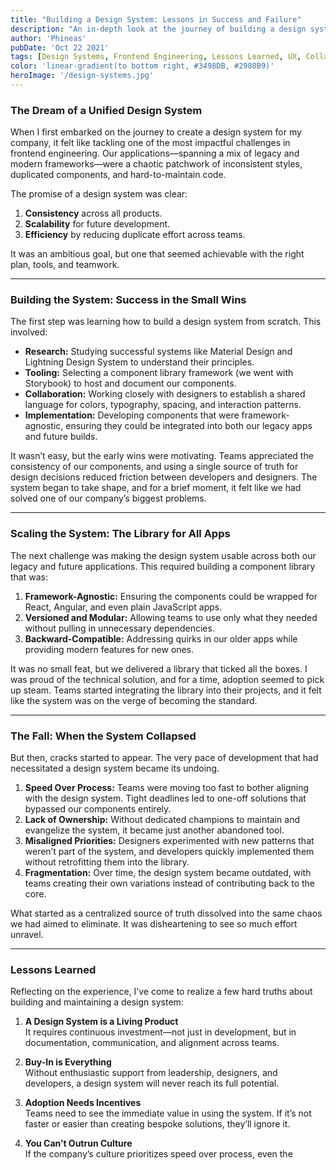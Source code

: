 ```yaml
---
title: "Building a Design System: Lessons in Success and Failure"
description: "An in-depth look at the journey of building a design system, the successes, failures, and lessons learned along the way."
author: 'Phineas'
pubDate: 'Oct 22 2021'
tags: [Design Systems, Frontend Engineering, Lessons Learned, UX, Collaboration]
color: 'linear-gradient(to bottom right, #3498DB, #2980B9)'
heroImage: '/design-systems.jpg'
---
```


### The Dream of a Unified Design System  
When I first embarked on the journey to create a design system for my company, it felt like tackling one of the most impactful challenges in frontend engineering. Our applications—spanning a mix of legacy and modern frameworks—were a chaotic patchwork of inconsistent styles, duplicated components, and hard-to-maintain code.  

The promise of a design system was clear:  
1. **Consistency** across all products.  
2. **Scalability** for future development.  
3. **Efficiency** by reducing duplicate effort across teams.  

It was an ambitious goal, but one that seemed achievable with the right plan, tools, and teamwork.

---

### Building the System: Success in the Small Wins  
The first step was learning how to build a design system from scratch. This involved:  
- **Research:** Studying successful systems like Material Design and Lightning Design System to understand their principles.  
- **Tooling:** Selecting a component library framework (we went with Storybook) to host and document our components.  
- **Collaboration:** Working closely with designers to establish a shared language for colors, typography, spacing, and interaction patterns.  
- **Implementation:** Developing components that were framework-agnostic, ensuring they could be integrated into both our legacy apps and future builds.  

It wasn’t easy, but the early wins were motivating. Teams appreciated the consistency of our components, and using a single source of truth for design decisions reduced friction between developers and designers. The system began to take shape, and for a brief moment, it felt like we had solved one of our company’s biggest problems.

---

### Scaling the System: The Library for All Apps  
The next challenge was making the design system usable across both our legacy and future applications. This required building a component library that was:  
1. **Framework-Agnostic:** Ensuring the components could be wrapped for React, Angular, and even plain JavaScript apps.  
2. **Versioned and Modular:** Allowing teams to use only what they needed without pulling in unnecessary dependencies.  
3. **Backward-Compatible:** Addressing quirks in our older apps while providing modern features for new ones.  

It was no small feat, but we delivered a library that ticked all the boxes. I was proud of the technical solution, and for a time, adoption seemed to pick up steam. Teams started integrating the library into their projects, and it felt like the system was on the verge of becoming the standard.

---

### The Fall: When the System Collapsed  
But then, cracks started to appear. The very pace of development that had necessitated a design system became its undoing.  

1. **Speed Over Process:** Teams were moving too fast to bother aligning with the design system. Tight deadlines led to one-off solutions that bypassed our components entirely.  
2. **Lack of Ownership:** Without dedicated champions to maintain and evangelize the system, it became just another abandoned tool.  
3. **Misaligned Priorities:** Designers experimented with new patterns that weren’t part of the system, and developers quickly implemented them without retrofitting them into the library.  
4. **Fragmentation:** Over time, the design system became outdated, with teams creating their own variations instead of contributing back to the core.  

What started as a centralized source of truth dissolved into the same chaos we had aimed to eliminate. It was disheartening to see so much effort unravel.

---

### Lessons Learned  
Reflecting on the experience, I’ve come to realize a few hard truths about building and maintaining a design system:  

1. **A Design System is a Living Product**  
   It requires continuous investment—not just in development, but in documentation, communication, and alignment across teams.  

2. **Buy-In is Everything**  
   Without enthusiastic support from leadership, designers, and developers, a design system will never reach its full potential.  

3. **Adoption Needs Incentives**  
   Teams need to see the immediate value in using the system. If it’s not faster or easier than creating bespoke solutions, they’ll ignore it.  

4. **You Can’t Outrun Culture**  
   If the company’s culture prioritizes speed over process, even the
